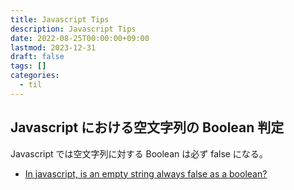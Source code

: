 ```yaml
---
title: Javascript Tips
description: Javascript Tips
date: 2022-08-25T00:00:00+09:00
lastmod: 2023-12-31
draft: false
tags: []
categories:
  - til
---
```


## Javascript における空文字列の Boolean 判定

Javascript では空文字列に対する Boolean は必ず false になる。

- [In javascript, is an empty string always false as a boolean?][link00]

[link00]: https://stackoverflow.com/questions/8692982/in-javascript-is-an-empty-string-always-false-as-a-boolean
